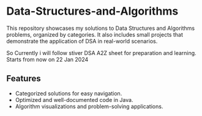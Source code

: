 # Data-Structures-and-Algorithms
This repository showcases my solutions to Data Structures and Algorithms problems, organized by categories. It also includes small projects that demonstrate the application of DSA in real-world scenarios.

So Currently i will follow stiver DSA A2Z sheet for preparation and learning.
Starts from now on 22 Jan 2024
## Features
- Categorized solutions for easy navigation.
- Optimized and well-documented code in Java.
- Algorithm visualizations and problem-solving applications.
